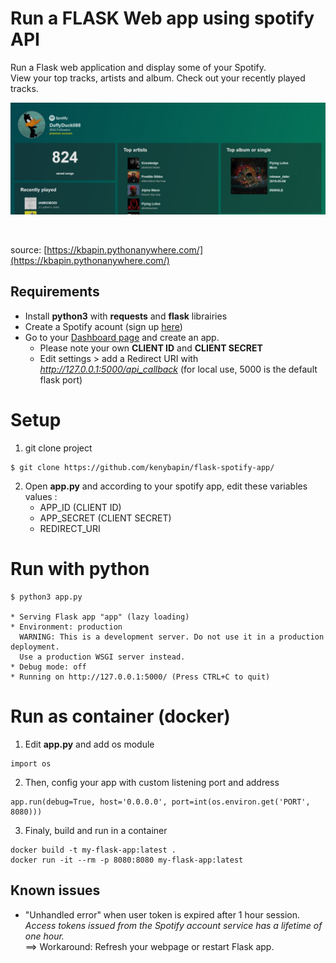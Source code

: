 # Run a FLASK Web app using spotify API


Run a Flask web application and display some of your Spotify.<br>
View your top tracks, artists and album. Check out your recently played tracks.

![image](preview.jpg?raw=true)

<br>

source: [https://kbapin.pythonanywhere.com/](https://kbapin.pythonanywhere.com/)
## Requirements
* Install **python3** with **requests** and **flask** librairies
* Create a Spotify acount (sign up [here](www.spotify.com))
* Go to your [Dashboard page](https://developer.spotify.com/dashboard/login) and create an app.
  - Please note your own **CLIENT ID** and **CLIENT SECRET**
  - Edit settings > add a Redirect URI with *http://127.0.0.1:5000/api_callback* (for local use, 5000 is the default flask port)
 

# Setup

1. git clone project
```
$ git clone https://github.com/kenybapin/flask-spotify-app/
```
2. Open **app.py** and according to your spotify app, edit these variables values : 
   - APP_ID (CLIENT ID)
   - APP_SECRET (CLIENT SECRET)
   - REDIRECT_URI

# Run with python

``` 
$ python3 app.py

* Serving Flask app "app" (lazy loading)
* Environment: production
  WARNING: This is a development server. Do not use it in a production deployment.
  Use a production WSGI server instead.
* Debug mode: off
* Running on http://127.0.0.1:5000/ (Press CTRL+C to quit)
```

    
# Run as container (docker)
1. Edit **app.py** and add os module
```
import os
```
2. Then, config your app with custom listening port and address
```
app.run(debug=True, host='0.0.0.0', port=int(os.environ.get('PORT', 8080)))
```
3. Finaly, build and run in a container 
```
docker build -t my-flask-app:latest .
docker run -it --rm -p 8080:8080 my-flask-app:latest
```    


## Known issues
- "Unhandled error" when user token is expired after 1 hour session.<br>
*Access tokens issued from the Spotify account service has a lifetime of one hour.* <br>
==> Workaround: Refresh your webpage or restart Flask app.
